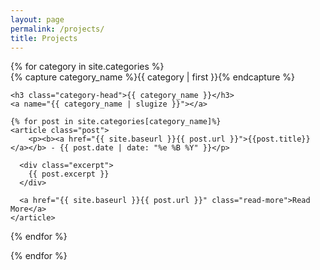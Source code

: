 ```yaml
---
layout: page
permalink: /projects/
title: Projects
---
```


<div id="projects">
{% for category in site.categories %}
  <div class="archive-group">
    {% capture category_name %}{{ category | first }}{% endcapture %}
    <div id="#{{ category_name | slugize }}"></div>
    <p></p>
    
    <h3 class="category-head">{{ category_name }}</h3>
    <a name="{{ category_name | slugize }}"></a>
    
    {% for post in site.categories[category_name]%}
    <article class="post">
        <p><b><a href="{{ site.baseurl }}{{ post.url }}">{{post.title}}</a></b> - {{ post.date | date: "%e %B %Y" }}</p>
      
      <div class="excerpt">
        {{ post.excerpt }}
      </div>

      <a href="{{ site.baseurl }}{{ post.url }}" class="read-more">Read More</a>
    </article>
  {% endfor %}
  </div>
{% endfor %}
</div>

